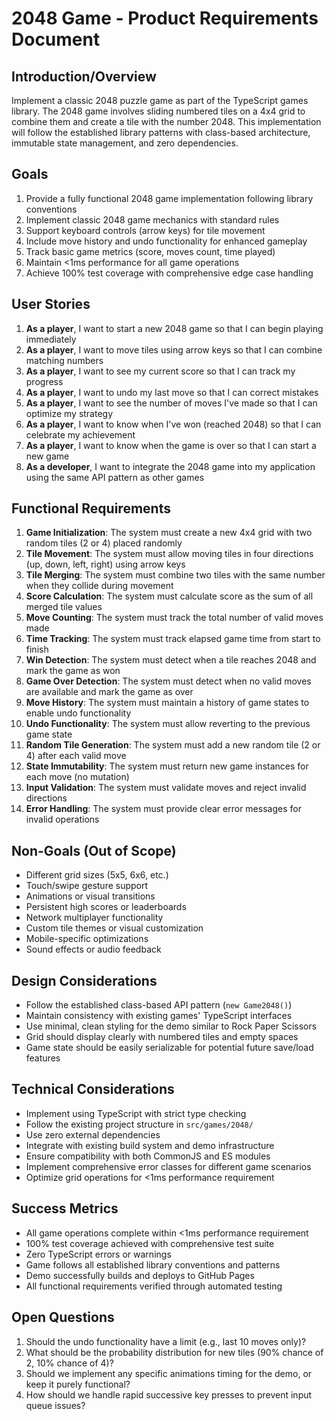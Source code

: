 # 2048 Game - Product Requirements Document

## Introduction/Overview

Implement a classic 2048 puzzle game as part of the TypeScript games library. The 2048 game involves sliding numbered tiles on a 4x4 grid to combine them and create a tile with the number 2048. This implementation will follow the established library patterns with class-based architecture, immutable state management, and zero dependencies.

## Goals

1. Provide a fully functional 2048 game implementation following library conventions
2. Implement classic 2048 game mechanics with standard rules
3. Support keyboard controls (arrow keys) for tile movement
4. Include move history and undo functionality for enhanced gameplay
5. Track basic game metrics (score, moves count, time played)
6. Maintain <1ms performance for all game operations
7. Achieve 100% test coverage with comprehensive edge case handling

## User Stories

1. **As a player**, I want to start a new 2048 game so that I can begin playing immediately
2. **As a player**, I want to move tiles using arrow keys so that I can combine matching numbers
3. **As a player**, I want to see my current score so that I can track my progress
4. **As a player**, I want to undo my last move so that I can correct mistakes
5. **As a player**, I want to see the number of moves I've made so that I can optimize my strategy
6. **As a player**, I want to know when I've won (reached 2048) so that I can celebrate my achievement
7. **As a player**, I want to know when the game is over so that I can start a new game
8. **As a developer**, I want to integrate the 2048 game into my application using the same API pattern as other games

## Functional Requirements

1. **Game Initialization**: The system must create a new 4x4 grid with two random tiles (2 or 4) placed randomly
2. **Tile Movement**: The system must allow moving tiles in four directions (up, down, left, right) using arrow keys
3. **Tile Merging**: The system must combine two tiles with the same number when they collide during movement
4. **Score Calculation**: The system must calculate score as the sum of all merged tile values
5. **Move Counting**: The system must track the total number of valid moves made
6. **Time Tracking**: The system must track elapsed game time from start to finish
7. **Win Detection**: The system must detect when a tile reaches 2048 and mark the game as won
8. **Game Over Detection**: The system must detect when no valid moves are available and mark the game as over
9. **Move History**: The system must maintain a history of game states to enable undo functionality
10. **Undo Functionality**: The system must allow reverting to the previous game state
11. **Random Tile Generation**: The system must add a new random tile (2 or 4) after each valid move
12. **State Immutability**: The system must return new game instances for each move (no mutation)
13. **Input Validation**: The system must validate moves and reject invalid directions
14. **Error Handling**: The system must provide clear error messages for invalid operations

## Non-Goals (Out of Scope)

- Different grid sizes (5x5, 6x6, etc.)
- Touch/swipe gesture support
- Animations or visual transitions
- Persistent high scores or leaderboards
- Network multiplayer functionality
- Custom tile themes or visual customization
- Mobile-specific optimizations
- Sound effects or audio feedback

## Design Considerations

- Follow the established class-based API pattern (`new Game2048()`)
- Maintain consistency with existing games' TypeScript interfaces
- Use minimal, clean styling for the demo similar to Rock Paper Scissors
- Grid should display clearly with numbered tiles and empty spaces
- Game state should be easily serializable for potential future save/load features

## Technical Considerations

- Implement using TypeScript with strict type checking
- Follow the existing project structure in `src/games/2048/`
- Use zero external dependencies
- Integrate with existing build system and demo infrastructure
- Ensure compatibility with both CommonJS and ES modules
- Implement comprehensive error classes for different game scenarios
- Optimize grid operations for <1ms performance requirement

## Success Metrics

- All game operations complete within <1ms performance requirement
- 100% test coverage achieved with comprehensive test suite
- Zero TypeScript errors or warnings
- Game follows all established library conventions and patterns
- Demo successfully builds and deploys to GitHub Pages
- All functional requirements verified through automated testing

## Open Questions

1. Should the undo functionality have a limit (e.g., last 10 moves only)?
2. What should be the probability distribution for new tiles (90% chance of 2, 10% chance of 4)?
3. Should we implement any specific animations timing for the demo, or keep it purely functional?
4. How should we handle rapid successive key presses to prevent input queue issues?